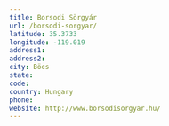 ```yaml
---
title: Borsodi Sörgyár
url: /borsodi-sorgyar/
latitude: 35.3733
longitude: -119.019
address1: 
address2: 
city: Böcs
state: 
code: 
country: Hungary
phone: 
website: http://www.borsodisorgyar.hu/
---
```


